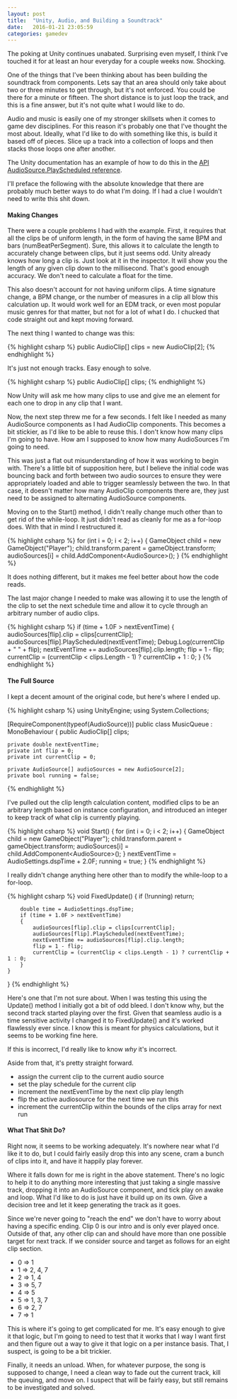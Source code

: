 ```yaml
---
layout: post
title:  "Unity, Audio, and Building a Soundtrack"
date:   2016-01-21 23:05:59
categories: gamedev  
---
```


The poking at Unity continues unabated. Surprising even myself, I think I've touched it for at least an hour everyday for a couple weeks now. Shocking.

One of the things that I've been thinking about has been building the soundtrack from components. Lets say that an area should only take about two or three minutes to get through, but it's not enforced. You could be there for a minute or fifteen. The short distance is to just loop the track, and this is a fine answer, but it's not quite what I would like to do.

Audio and music is easily one of my stronger skillsets when it comes to game dev disciplines. For this reason it's probably one that I've thought the most about. Ideally, what I'd like to do with something like this, is build it based off of pieces. Slice up a track into a collection of loops and then stacks those loops one after another.

The Unity documentation has an example of how to do this in the [API AudioSource.PlayScheduled reference](http://docs.unity3d.com/ScriptReference/AudioSource.PlayScheduled.html).

I'll preface the following with the absolute knowledge that there are probably much better ways to do what I'm doing. If I had a clue I wouldn't need to write this shit down.

#### Making Changes

There were a couple problems I had with the example. First, it requires that all the clips be of uniform length, in the form of having the same BPM and bars (numBeatPerSegment). Sure, this allows it to calculate the length to accurately change between clips, but it just seems odd. Unity already knows how long a clip is. Just look at it in the inspector. It will show you the length of any given clip down to the millisecond. That's good enough accuracy. We don't need to calculate a float for the time.

This also doesn't account for not having uniform clips. A time signature change, a BPM change, or the number of measures in a clip all blow this calculation up. It would work well for an EDM track, or even most popular music genres for that matter, but not for a lot of what I do. I chucked that code straight out and kept moving forward.

The next thing I wanted to change was this:

{% highlight csharp %}
public AudioClip[] clips = new AudioClip[2];
{% endhighlight %}

It's just not enough tracks. Easy enough to solve.

{% highlight csharp %}
public AudioClip[] clips;
{% endhighlight %}


Now Unity will ask me how many clips to use and give me an element for each one to drop in any clip that I want.

Now, the next step threw me for a few seconds. I felt like I needed as many AudioSource components as I had AudioClip components. This becomes a bit stickier, as I'd like to be able to reuse this. I don't know how many clips I'm going to have. How am I supposed to know how many AudioSources I'm going to need.

This was just a flat out misunderstanding of how it was working to begin with. There's a little bit of supposition here, but I believe the initial code was bouncing back and forth between two audio sources to ensure they were appropriately loaded and able to trigger seamlessly between the two. In that case, it doesn't matter how many AudioClip components there are, they just need to be assigned to alternating AudioSource components.

Moving on to the Start() method, I didn't really change much other than to get rid of the while-loop. It just didn't read as cleanly for me as a for-loop does. With that in mind I restructured it.

{% highlight csharp %}
for (int i = 0; i < 2; i++)
{
    GameObject child = new GameObject("Player");
    child.transform.parent = gameObject.transform;
    audioSources[i] = child.AddComponent&lt;AudioSource>();
}
{% endhighlight %}


It does nothing different, but it makes me feel better about how the code reads.

The last major change I needed to make was allowing it to use the length of the clip to set the next schedule time and allow it to cycle through an arbitrary number of audio clips.

{% highlight csharp %}
if (time + 1.0F > nextEventTime)
{
    audioSources[flip].clip = clips[currentClip];
    audioSources[flip].PlayScheduled(nextEventTime);
    Debug.Log(currentClip + " " + flip);
    nextEventTime += audioSources[flip].clip.length;
    flip = 1 - flip;
    currentClip = (currentClip < clips.Length - 1) ? currentClip + 1 : 0;
}
{% endhighlight %}

#### The Full Source

I kept a decent amount of the original code, but here's where I ended up.

{% highlight csharp %}
using UnityEngine;
using System.Collections;

[RequireComponent(typeof(AudioSource))]
public class MusicQueue : MonoBehaviour
{
    public AudioClip[] clips;

    private double nextEventTime;
    private int flip = 0;
    private int currentClip = 0;

    private AudioSource[] audioSources = new AudioSource[2];
    private bool running = false;
{% endhighlight %}

I've pulled out the clip length calculation content, modified clips to be an arbitrary length based on instance configuration, and introduced an integer to keep track of what clip is currently playing.

{% highlight csharp %}
    void Start()
    {
        for (int i = 0; i < 2; i++)
        {
            GameObject child = new GameObject("Player");
            child.transform.parent = gameObject.transform;
            audioSources[i] = child.AddComponent&lt;AudioSource>();
        }
        nextEventTime = AudioSettings.dspTime + 2.0F;
        running = true;
    }
{% endhighlight %}

I really didn't change anything here other than to modify the while-loop to a for-loop.

{% highlight csharp %}
    void FixedUpdate()
    {
        if (!running)
            return;

        double time = AudioSettings.dspTime;
        if (time + 1.0F > nextEventTime)
        {
            audioSources[flip].clip = clips[currentClip];
            audioSources[flip].PlayScheduled(nextEventTime);
            nextEventTime += audioSources[flip].clip.length;
            flip = 1 - flip;
            currentClip = (currentClip < clips.Length - 1) ? currentClip + 1 : 0;
        }
    }
}
{% endhighlight %}

Here's one that I'm not sure about. When I was testing this using the Update() method I initially got a bit of odd bleed. I don't know why, but the second track started playing over the first. Given that seamless audio is a time sensitive activity I changed it to FixedUpdate() and it's worked flawlessly ever since. I know this is meant for physics calculations, but it seems to be working fine here.

If this is incorrect, I'd really like to know _why_ it's incorrect.

Aside from that, it's pretty straight forward.

* assign the current clip to the current audio source
* set the play schedule for the current clip
* increment the nextEventTime by the next clip play length
* flip the active audiosource for the next time we run this
* increment the currentClip within the bounds of the clips array for next run

#### What That Shit Do?

Right now, it seems to be working adequately. It's nowhere near what I'd like it to do, but I could fairly easily drop this into any scene, cram a bunch of clips into it, and have it happily play forever.

Where it falls down for me is right in the above statement. There's no logic to help it to do anything more interesting that just taking a single massive track, dropping it into an AudioSource component, and tick play on awake and loop. What I'd like to do is just have it build up on its own. Give a decision tree and let it keep generating the track as it goes.

Since we're never going to "reach the end" we don't have to worry about having a specific ending. Clip 0 is our intro and is only ever played once. Outside of that, any other clip can and should have more than one possible target for next track. If we consider source and target as follows for an eight clip section.

* 0 => 1
* 1 => 2, 4, 7
* 2 => 1, 4
* 3 => 5, 7
* 4 => 5
* 5 => 1, 3, 7
* 6 => 2, 7
* 7 => 1

This is where it's going to get complicated for me. It's easy enough to give it that logic, but I'm going to need to test that it works that I way I want first and then figure out a way to give it that logic on a per instance basis. That, I suspect, is going to be a bit trickier.

Finally, it needs an unload. When, for whatever purpose, the song is supposed to change, I need a clean way to fade out the current track, kill the queuing, and move on. I suspect that will be fairly easy, but still remains to be investigated and solved.
